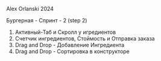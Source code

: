 Alex Orlanski 2024

Бургерная - Спринт - 2 (step 2)

1) Активный-Таб и Скролл у игредиентов
2) Счетчик ингредиентов, Стоймость и Отправка заказа
3) Drag and Drop - Добавление Ингредиента
4) Drag and Drop - Сортировка в конструкторе



